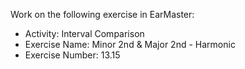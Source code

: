 Work on the following exercise in EarMaster:
- Activity: Interval Comparison
- Exercise Name: Minor 2nd & Major 2nd - Harmonic
- Exercise Number: 13.15
